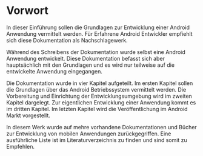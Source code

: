 # Vorwort

In dieser Einführung sollen die Grundlagen zur Entwicklung einer Android Anwendung vermittelt werden. Für Erfahrene Android Entwickler empfiehlt sich diese Dokumentation als Nachschlagewerk.

Während des Schreibens der Dokumentation wurde selbst eine Android Anwendung entwickelt. Diese Dokumentation befasst sich aber hauptsächlich mit den Grundlagen und es wird nur teilweise auf die entwickelte Anwendung eingegangen.

Die Dokumentation wurde in vier Kapitel aufgeteilt. Im ersten Kapitel sollen die Grundlagen über das Android Betriebssystem vermittelt werden. Die Vorbereitung und Einrichtung der Entwicklungsumgebung wird im zweiten Kapitel dargelegt. Zur eigentlichen Entwicklung einer Anwendung kommt es im dritten Kapitel. Im letzten Kapitel wird die Veröffentlichung im Android Markt vorgestellt.

In diesem Werk wurde auf mehre vorhandene Dokumentationen und Bücher zur Entwicklung von mobilen Anwendungen zurückgegriffen. Eine ausführliche Liste ist im Literaturverzeichnis zu finden und sind somit zu Empfehlen.